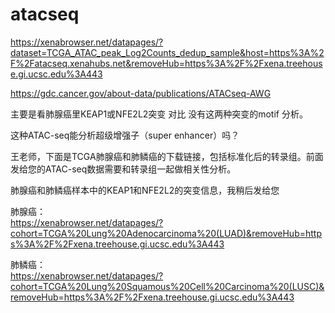 # atacseq

https://xenabrowser.net/datapages/?dataset=TCGA_ATAC_peak_Log2Counts_dedup_sample&host=https%3A%2F%2Fatacseq.xenahubs.net&removeHub=https%3A%2F%2Fxena.treehouse.gi.ucsc.edu%3A443


https://gdc.cancer.gov/about-data/publications/ATACseq-AWG


主要是看肺腺癌里KEAP1或NFE2L2突变 对比 没有这两种突变的motif 分析。

这种ATAC-seq能分析超级增强子（super enhancer）吗？


王老师，下面是TCGA肺腺癌和肺鳞癌的下载链接，包括标准化后的转录组。前面发给您的ATAC-seq数据需要和转录组一起做相关性分析。

肺腺癌和肺鳞癌样本中的KEAP1和NFE2L2的突变信息，我稍后发给您

肺腺癌：  
https://xenabrowser.net/datapages/?cohort=TCGA%20Lung%20Adenocarcinoma%20(LUAD)&removeHub=https%3A%2F%2Fxena.treehouse.gi.ucsc.edu%3A443

肺鳞癌：  
https://xenabrowser.net/datapages/?cohort=TCGA%20Lung%20Squamous%20Cell%20Carcinoma%20(LUSC)&removeHub=https%3A%2F%2Fxena.treehouse.gi.ucsc.edu%3A443
